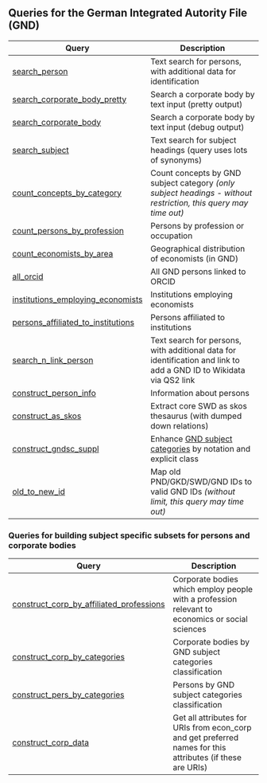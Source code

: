 ## Queries for the German Integrated Autority File (GND)

Query | Description
------|------------
[search_person](http://zbw.eu/beta/sparql-lab/?endpoint=http://zbw.eu/beta/sparql/gnd/query&queryRef=https://api.github.com/repos/zbw/sparql-queries/contents/gnd/search_person.rq) | Text search for persons, with additional data for identification
[search_corporate_body_pretty](http://zbw.eu/beta/sparql-lab/?endpoint=http://zbw.eu/beta/sparql/gnd/query&queryRef=https://api.github.com/repos/zbw/sparql-queries/contents/gnd/search_corporate_body_pretty.rq) | Search a corporate body by text input (pretty output)
[search_corporate_body](http://zbw.eu/beta/sparql-lab/?endpoint=http://zbw.eu/beta/sparql/gnd/query&queryRef=https://api.github.com/repos/zbw/sparql-queries/contents/gnd/search_corporate_body.rq) | Search a corporate body by text input (debug output)
[search_subject](http://zbw.eu/beta/sparql-lab/?endpoint=http://zbw.eu/beta/sparql/gnd/query&queryRef=https://api.github.com/repos/zbw/sparql-queries/contents/gnd/search_subject.rq) | Text search for subject headings (query uses lots of synonyms)
[count_concepts_by_category](http://zbw.eu/beta/sparql-lab/?endpoint=http://zbw.eu/beta/sparql/gnd/query&queryRef=https://api.github.com/repos/zbw/sparql-queries/contents/gnd/count_concepts_by_category.rq) | Count concepts by GND subject category _(only subject headings - without restriction, this query may time out)_
[count_persons_by_profession](http://zbw.eu/beta/sparql-lab/?endpoint=http://zbw.eu/beta/sparql/gnd/query&queryRef=https://api.github.com/repos/zbw/sparql-queries/contents/gnd/count_persons_by_profession.rq) | Persons by profession or occupation
[count_economists_by_area](http://zbw.eu/beta/sparql-lab/?endpoint=http://zbw.eu/beta/sparql/gnd/query&queryRef=https://api.github.com/repos/zbw/sparql-queries/contents/gnd/count_economists_by_area.rq) | Geographical distribution of economists (in GND)
[all_orcid](http://zbw.eu/beta/sparql-lab/?endpoint=http://zbw.eu/beta/sparql/gnd/query&queryRef=https://api.github.com/repos/zbw/sparql-queries/contents/gnd/all_orcid.rq) | All GND persons linked to ORCID
[institutions_employing_economists](http://zbw.eu/beta/sparql-lab/?endpoint=http://zbw.eu/beta/sparql/gnd/query&queryRef=https://api.github.com/repos/zbw/sparql-queries/contents/gnd/institutions_employing_economists.rq) | Institutions employing economists
[persons_affiliated_to_institutions](http://zbw.eu/beta/sparql-lab/?endpoint=http://zbw.eu/beta/sparql/gnd/query&queryRef=https://api.github.com/repos/zbw/sparql-queries/contents/gnd/persons_affiliated_to_institutions.rq) | Persons affiliated to institutions
[search_n_link_person](http://zbw.eu/beta/sparql-lab/?endpoint=http://zbw.eu/beta/sparql/gnd/query&queryRef=https://api.github.com/repos/zbw/sparql-queries/contents/gnd/search_n_link_person.rq) | Text search for persons, with additional data for identification and link to add a GND ID to Wikidata via QS2 link
[construct_person_info](http://zbw.eu/beta/sparql-lab/?endpoint=http://zbw.eu/beta/sparql/gnd/query&queryRef=https://api.github.com/repos/zbw/sparql-queries/contents/gnd/construct_person_info.rq) | Information about persons
[construct_as_skos](http://zbw.eu/beta/sparql-lab/?endpoint=http://zbw.eu/beta/sparql/gnd/query&queryRef=https://api.github.com/repos/zbw/sparql-queries/contents/gnd/construct_as_skos.rq) | Extract core SWD as skos thesaurus (with dumped down relations)
[construct_gndsc_suppl](http://zbw.eu/beta/sparql-lab/?endpoint=http://zbw.eu/beta/sparql/gnd/query&queryRef=https://api.github.com/repos/zbw/sparql-queries/contents/gnd/construct_gndsc_suppl.rq) | Enhance [GND subject categories](http://d-nb.info/standards/vocab/gnd/gnd-sc#) by notation and explicit class
[old_to_new_id](http://zbw.eu/beta/sparql-lab/?endpoint=http://zbw.eu/beta/sparql/gnd/query&queryRef=https://api.github.com/repos/zbw/sparql-queries/contents/gnd/old_to_new_id.rq) | Map old PND/GKD/SWD/GND IDs to valid GND IDs _(without limit, this query may time out)_


### Queries for building subject specific subsets for persons and corporate bodies

Query | Description
------|------------
[construct_corp_by_affiliated_professions](http://zbw.eu/beta/sparql-lab/?endpoint=http://zbw.eu/beta/sparql/gnd/query&queryRef=https://api.github.com/repos/zbw/sparql-queries/contents/gnd/construct_corp_by_affiliated_professions.rq) | Corporate bodies which employ people with a profession relevant to economics or social sciences
[construct_corp_by_categories](http://zbw.eu/beta/sparql-lab/?endpoint=http://zbw.eu/beta/sparql/gnd/query&queryRef=https://api.github.com/repos/zbw/sparql-queries/contents/gnd/construct_corp_by_categories.rq) | Corporate bodies by GND subject categories classification
[construct_pers_by_categories](http://zbw.eu/beta/sparql-lab/?endpoint=http://zbw.eu/beta/sparql/gnd/query&queryRef=https://api.github.com/repos/zbw/sparql-queries/contents/gnd/construct_pers_by_categories.rq) | Persons by GND subject categories classification
[construct_corp_data](http://zbw.eu/beta/sparql-lab/?endpoint=http://zbw.eu/beta/sparql/gnd/query&queryRef=https://api.github.com/repos/zbw/sparql-queries/contents/gnd/construct_corp_data.rq) | Get all attributes for URIs from econ_corp and get preferred names for this attributes (if these are URIs)

